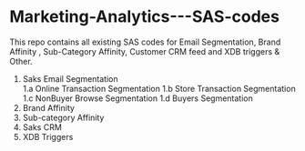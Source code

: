 # Marketing-Analytics---SAS-codes

This repo contains all existing SAS codes for Email Segmentation, Brand Affinity , Sub-Category Affinity, Customer CRM feed and XDB triggers & Other.

1. Saks Email Segmentation  
    1.a Online Transaction Segmentation
    1.b Store Transaction Segmentation
    1.c NonBuyer Browse Segmentation 
    1.d Buyers Segmentation 
2. Brand Affinity
3. Sub-category Affinity 
4. Saks CRM 
5. XDB Triggers 

     
